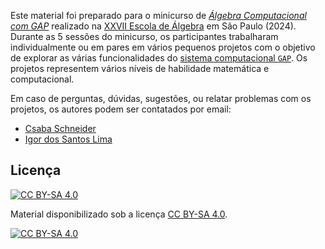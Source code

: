 Este material foi preparado para o minicurso de [*Álgebra Computacional com GAP*](www.https://schcs.github.io/MiniCursoGAP) realizado na [XXVII Escola de Álgebra](https://algebra2024.ime.usp.br/index.php) em São Paulo (2024). Durante as 5 sessões do minicurso, os participantes trabalharam individualmente ou em pares em vários pequenos projetos com o objetivo de explorar as várias funcionalidades do [sistema computacional `GAP`](www.gap-system.org). Os projetos representem vários níveis de habilidade matemática e computacional.



Em caso de perguntas, dúvidas, sugestões, ou relatar problemas com os projetos, os autores podem ser contatados por email:

- [Csaba Schneider](http://schcs.github.io/WP) 
- [Igor dos Santos Lima](https://mat.unb.br/index.php/pessoas/docentes/29-igor-dos-santos-lima)

## Licença 

[![CC BY-SA 4.0][cc-by-sa-shield]][cc-by-sa]

Material disponibilizado sob a licença
[CC BY-SA 4.0][cc-by-sa].

[![CC BY-SA 4.0][cc-by-sa-image]][cc-by-sa]

[cc-by-sa]: http://creativecommons.org/licenses/by-sa/4.0/
[cc-by-sa-image]: https://licensebuttons.net/l/by-sa/4.0/88x31.png
[cc-by-sa-shield]: https://img.shields.io/badge/License-CC%20BY--SA%204.0-lightgrey.svg
